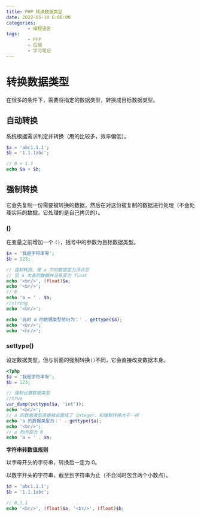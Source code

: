 ```yaml
---
title: PHP 转换数据类型
date: 2022-05-18 6:00:00
categories:
        - 编程语言
tags:
        - PFP
        - 后端
        - 学习笔记
---
```


# 转换数据类型

在很多的条件下，需要将指定的数据类型，转换成目标数据类型。

## 自动转换

系统根据需求判定并转换（用的比较多，效率偏低）。

```php
$a = 'abc1.1.1';
$b = '1.1.1abc';

// 0 + 1.1
echo $a + $b;
```

## 强制转换

它会先复制一份需要被转换的数据，然后在对这份被复制的数据进行处理（不会处理实际的数据，它处理的是自己拷贝的）。

### ()

在变量之前增加一个 `()`，括号中的参数为目标数据类型。

```php
$a = '我是字符串呀';
$b = 123;

// 强制转换，使 a 中的数据变为浮点型
// 但 a 本身的数据并没有变为 float
echo '<br/>', (float)$a;
echo '<br/>';
// 0
echo 'a = ' . $a;
//string
echo '<br/>';

echo '此时 a 的数据类型依旧为：' . gettype($a);
echo '<br/>';
echo '<hr/>';

```

### settype()

设定数据类型，但与前面的强制转换`()`不同，它会直接改变数据本身。

```php
<?php
$a = '我是字符串呀';
$b = 123;

// 强制设置数据类型
//true
var_dump(settype($a, 'int'));
echo '<br/>';
// a 的数据类型直接被设置成了 integer，和强制转换大不一样
echo 'a 的数据类型为：' . gettype($a);
echo '<br/>';
// a 的内容为 0
echo 'a = ' . $a;
```

**字符串转数值规则**

以字母开头的字符串，转换后一定为 0。

以数字开头的字符串，截至到字符串为止（不会同时包含两个小数点）。

```php
$a = 'abc1.1.1';
$b = '1.1.1abc';

// 0,1.1
echo '<br/>', (float)$a, '<br/>', (float)$b;

```
